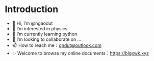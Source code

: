 # Introduction

- 👋 Hi, I’m @ngaodut
- 👀 I’m interested in physics
- 🌱 I’m currently learning python
- 💞️ I’m looking to collaborate on ...
- 📫 How to reach me：gndut@outlook.com
- ✨ Welcome to browse my online documents：https://blgxwk.xyz

<!---
ngaodut/ngaodut is a ✨ special ✨ repository because its `README.md` (this file) appears on your GitHub profile.
You can click the Preview link to take a look at your changes.
--->

